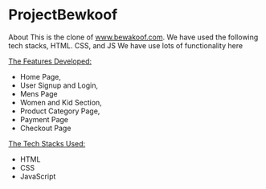 # ProjectBewkoof
About This is the clone of www.bewakoof.com.  We have used the following tech stacks, HTML. CSS, and JS 
We have use lots of functionality here

 <ins>The Features Developed: </ins>
 <ul>
   <li>Home Page,</li>
   <li>User Signup and Login,</li>
   <li>Mens Page</li>
   <li>Women and Kid Section,</li>
   <li>Product Category Page,</li>
   <li>Payment Page</li>
   <li>Checkout Page</li>
 </ul>

  <ins>The Tech Stacks Used: </ins>
  <ul>
    <li>HTML</li>
    <li>CSS</li>
    <li>JavaScript</li>
    
  </ul>
